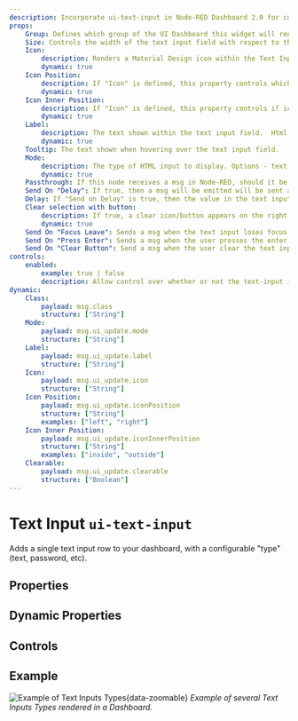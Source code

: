 ```yaml
---
description: Incorporate ui-text-input in Node-RED Dashboard 2.0 for customizable, user-driven data entry and feedback.
props:
    Group: Defines which group of the UI Dashboard this widget will render in.
    Size: Controls the width of the text input field with respect to the parent group. Maximum value is the width of the group.
    Icon:
        description: Renders a Material Design icon within the Text Input. There is no need to include the "mdi-" prefix.
        dynamic: true
    Icon Position:
        description: If "Icon" is defined, this property controls which side of the "Label" the icon will render on.
        dynamic: true
    Icon Inner Position:
        description: If "Icon" is defined, this property controls if icon is render inside or outside the text input box.
        dynamic: true
    Label:
        description: The text shown within the text input field.  Html content is allowed.
        dynamic: true
    Tooltip: The text shown when hovering over the text input field.
    Mode:
        description: The type of HTML input to display. Options - text | password | email | number | tel | color | date | time | week | month | datetime-local
        dynamic: true
    Passthrough: If this node receives a msg in Node-RED, should it be passed through to the output as if a new value was inserted to the input?
    Send On "Delay": If true, then a msg will be emitted will be sent after the delay specified in "Delay (ms)".
    Delay: If "Send on Delay" is true, then the value in the text input will be send after this (ms) delay.
    Clear selection with button:
        description: If true, a clear icon/button appears on the right side to clear the text input
        dynamic: true
    Send On "Focus Leave": Sends a msg when the text input loses focus. Will always send, even if the value has not changed.
    Send On "Press Enter": Sends a msg when the user presses the enter key. Will always send, even if the value has not changed.
    Send On "Clear Button": Send a msg when the user clear the text input using the clear button, the "Clear Selection" button must be enabled.
controls:
    enabled:
        example: true | false
        description: Allow control over whether or not the text-input is enabled
dynamic:
    Class:
        payload: msg.class
        structure: ["String"]
    Mode:
        payload: msg.ui_update.mode
        structure: ["String"]
    Label:
        payload: msg.ui_update.label
        structure: ["String"]
    Icon:
        payload: msg.ui_update.icon
        structure: ["String"]
    Icon Position:
        payload: msg.ui_update.iconPosition
        structure: ["String"]
        examples: ["left", "right"]
    Icon Inner Position:
        payload: msg.ui_update.iconInnerPosition
        structure: ["String"]
        examples: ["inside", "outside"]
    Clearable:
        payload: msg.ui_update.clearable
        structure: ["Boolean"]
---
```


<script setup>
    import TryDemo from "./../../components/TryDemo.vue"
</script>


<TryDemo href="text-input">

# Text Input `ui-text-input`

</TryDemo>

Adds a single text input row to your dashboard, with a configurable "type" (text, password, etc).

## Properties

<PropsTable/>

## Dynamic Properties

<DynamicPropsTable/>

## Controls

<ControlsTable/>

## Example

![Example of Text Inputs Types](/images/node-examples/ui-text-input.png "Example of Text Inputs Types"){data-zoomable}
*Example of several Text Inputs Types rendered in a Dashboard.*
